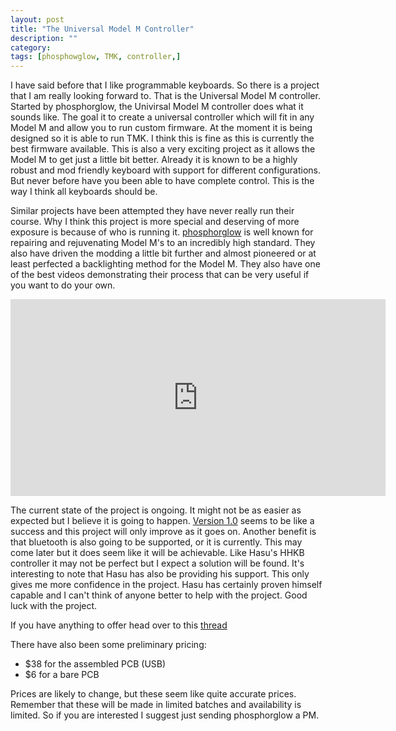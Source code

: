 ```yaml
---
layout: post
title: "The Universal Model M Controller"
description: ""
category: 
tags: [phosphowglow, TMK, controller,]
---
```

I have said before that I like programmable keyboards. So there is a project that I am really looking forward to. That is the Universal Model M controller. Started by phosphorglow, the Univirsal Model M controller does what it sounds like. The goal it to create a universal controller which will fit in any Model M and allow you to run custom firmware. At the moment it is being designed so it is able to run TMK. I think this is fine as this is currently the best firmware available. 
This is also a very exciting project as it allows the Model M to get just a little bit better. Already it is known to be a highly robust and mod friendly keyboard with support for different configurations. But never before have you been able to have complete control. This is the way I think all keyboards should be.

Similar projects have been attempted they have never really run their course. Why I think this project is more special and deserving of more exposure is because of who is running it. [phosphorglow](http://phosphorglow.net/) is well known for repairing and rejuvenating Model M's to an incredibly high standard. They also have driven the modding a little bit further and almost pioneered or at least perfected a backlighting method for the Model M. They also have one of the best videos demonstrating their process that can be very useful if you want to do your own.

<iframe width="600" height="315" src="https://www.youtube.com/embed/7JkO35gsIB8" frameborder="0" allowfullscreen></iframe>

The current state of the project is ongoing. It might not be as easier as expected but I believe it is going to happen. [Version 1.0](http://deskthority.net/workshop-f7/universal-model-m-controller-t9820-150.html) seems to be like a success and this project will only improve as it goes on. Another benefit is that bluetooth is also going to be supported, or it is currently. This may come later but it does seem like it will be achievable. Like Hasu's HHKB controller it may not be perfect but I expect a solution will be found. It's interesting to note that Hasu has also be providing his support. This only gives me more confidence in the project. Hasu has certainly proven himself capable and I can't think of anyone better to help with the project. Good luck with the project.

If you have anything to offer head over to this [thread](http://deskthority.net/workshop-f7/universal-model-m-controller-t9820.html?hilit=bom)

There have also been some preliminary pricing:

* $38 for the assembled PCB (USB)
* $6 for a bare PCB

Prices are likely to change, but these seem like quite accurate prices. Remember that these will be made in limited batches and availability is limited. So if you are interested I suggest just sending phosphorglow a PM.
